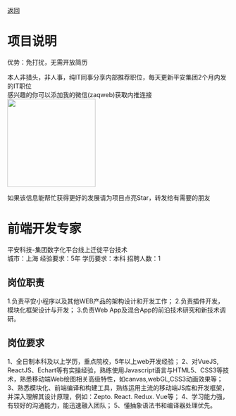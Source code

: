 [返回](../../)

# 项目说明

优势：免打扰，无需开放简历

本人非猎头，非人事，纯IT同事分享内部推荐职位，每天更新平安集团2个月内发的IT职位  
感兴趣的你可以添加我的微信(zaqweb)获取内推连接  
<img src="https://github.com/zaqweb/PA-IT-JOBS/blob/master/WechatICode.jpeg"  height="200" width="200">

如果该信息能帮忙获得更好的发展请为项目点亮Star，转发给有需要的朋友

# 前端开发专家
平安科技-集团数字化平台线上迁徙平台技术  
城市：上海 经验要求：5年 学历要求：本科  招聘人数：1

## 岗位职责
1.负责平安小程序以及其他WEB产品的架构设计和开发工作；
2.负责插件开发，模块化框架设计与开发；
3.负责Web App及混合App的前沿技术研究和新技术调研。

## 岗位要求
1、全日制本科及以上学历，重点院校，5年以上web开发经验；
2、对VueJS, ReactJS、Echart等有实操经验，熟练使用Javascript语言与HTML5、CSS3等技术，熟悉移动端Web绘图相关高级特性，如canvas,webGL,CSS3动画效果等；
3、熟悉模块化、前端编译和构建工具，熟练运用主流的移动端JS库和开发框架，并深入理解其设计原理，例如：Zepto. React. Redux. Vue等；
4、学习能力强，有较好的沟通能力，能迅速融入团队；
5、懂抽象语法书和编译器处理优先。




